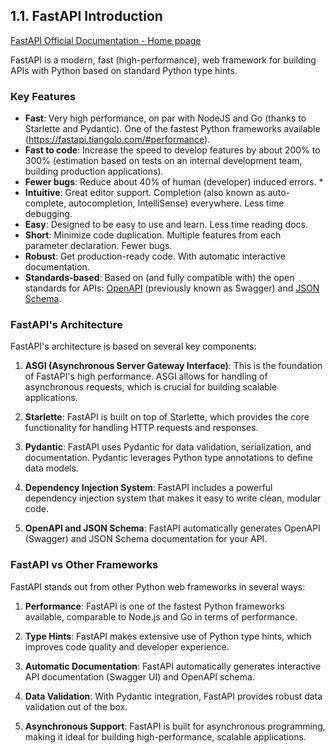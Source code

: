 ## 1.1. FastAPI Introduction

[FastAPI Official Documentation - Home ppage](https://fastapi.tiangolo.com)

FastAPI is a modern, fast (high-performance), web framework for building APIs with Python based on standard Python type hints.

### Key Features

- **Fast**: Very high performance, on par with NodeJS and Go (thanks to Starlette and Pydantic). 
  One of the fastest Python frameworks available (https://fastapi.tiangolo.com/#performance).
- **Fast to code**: Increase the speed to develop features by about 200% to 300% (estimation based on tests on an internal development team, building production applications). 
- **Fewer bugs**: Reduce about 40% of human (developer) induced errors. *
- **Intuitive**: Great editor support. Completion (also known as auto-complete, autocompletion, IntelliSense) everywhere. Less time debugging.
- **Easy**: Designed to be easy to use and learn. Less time reading docs.
- **Short**: Minimize code duplication. Multiple features from each parameter declaration. Fewer bugs.
- **Robust**: Get production-ready code. With automatic interactive documentation.
- **Standards-based**: Based on (and fully compatible with) the open standards for APIs: [OpenAPI](https://github.com/OAI/OpenAPI-Specification) (previously known as Swagger) and [JSON Schema](https://json-schema.org/).


### FastAPI's Architecture

FastAPI's architecture is based on several key components: 
1. **ASGI (Asynchronous Server Gateway Interface)**: This is the foundation of FastAPI's high performance. 
   ASGI allows for handling of asynchronous requests, which is crucial for building scalable applications. 

2. **Starlette**: FastAPI is built on top of Starlette, 
   which provides the core functionality for handling HTTP requests and responses. 

3. **Pydantic**: FastAPI uses Pydantic for data validation, serialization, and documentation. 
   Pydantic leverages Python type annotations to define data models. 

4. **Dependency Injection System**: FastAPI includes a powerful dependency injection system 
   that makes it easy to write clean, modular code. 

5. **OpenAPI and JSON Schema**: FastAPI automatically generates 
   OpenAPI (Swagger) and JSON Schema documentation for your API. 


### FastAPI vs Other Frameworks

FastAPI stands out from other Python web frameworks in several ways: 
1. **Performance**: FastAPI is one of the fastest Python frameworks available, 
   comparable to Node.js and Go in terms of performance. 

2. **Type Hints**: FastAPI makes extensive use of Python type hints, 
   which improves code quality and developer experience. 

3. **Automatic Documentation**: FastAPI automatically generates interactive API documentation 
   (Swagger UI) and OpenAPI schema. 

4. **Data Validation**: With Pydantic integration, FastAPI provides robust data validation out of the box. 

5. **Asynchronous Support**: FastAPI is built for asynchronous programming, 
   making it ideal for building high-performance, scalable applications. 



